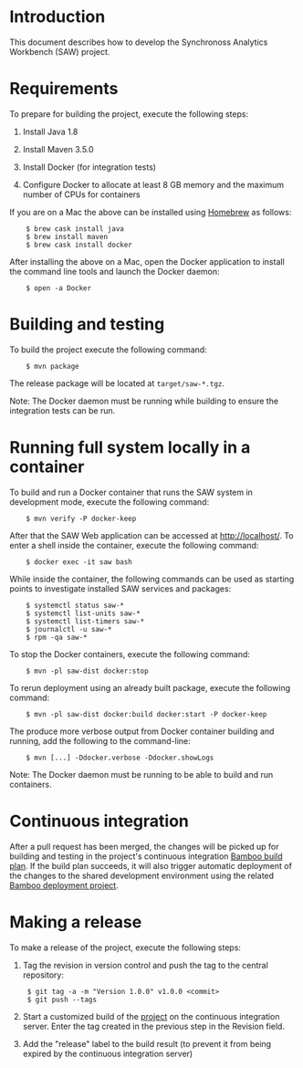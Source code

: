 # Introduction

This document describes how to develop the Synchronoss Analytics
Workbench (SAW) project.

# Requirements

To prepare for building the project, execute the following steps:

1. Install Java 1.8

2. Install Maven 3.5.0

3. Install Docker (for integration tests)

4. Configure Docker to allocate at least 8 GB memory and the maximum
   number of CPUs for containers

If you are on a Mac the above can be installed using [Homebrew] as
follows:

        $ brew cask install java
        $ brew install maven
        $ brew cask install docker

After installing the above on a Mac, open the Docker application to
install the command line tools and launch the Docker daemon:

        $ open -a Docker

[Homebrew]: http://brew.sh/

# Building and testing

To build the project execute the following command:

        $ mvn package

The release package will be located at `target/saw-*.tgz`.

Note: The Docker daemon must be running while building to ensure the
integration tests can be run.

# Running full system locally in a container

To build and run a Docker container that runs the SAW system in
development mode, execute the following command:

        $ mvn verify -P docker-keep

After that the SAW Web application can be accessed
at [http://localhost/](http://localhost/).  To enter a shell inside
the container, execute the following command:

        $ docker exec -it saw bash

While inside the container, the following commands can be used as
starting points to investigate installed SAW services and packages:

        $ systemctl status saw-*
        $ systemctl list-units saw-*
        $ systemctl list-timers saw-*
        $ journalctl -u saw-*
        $ rpm -qa saw-*

To stop the Docker containers, execute the following command:

        $ mvn -pl saw-dist docker:stop

To rerun deployment using an already built package, execute the
following command:

        $ mvn -pl saw-dist docker:build docker:start -P docker-keep

The produce more verbose output from Docker container building and
running, add the following to the command-line:

        $ mvn [...] -Ddocker.verbose -Ddocker.showLogs 

Note: The Docker daemon must be running to be able to build and run
containers.

# Continuous integration

After a pull request has been merged, the changes will be picked up
for building and testing in the project's continuous integration
[Bamboo build plan].  If the build plan succeeds, it will also trigger
automatic deployment of the changes to the shared development
environment using the related [Bamboo deployment project].

[Bamboo build plan]: https://bamboo.synchronoss.net:8443/browse/BDA-BDASAW
[Bamboo deployment project]: https://bamboo.synchronoss.net:8443/browse/BDA-BDASAW/deployments

# Making a release

To make a release of the project, execute the following steps:

1. Tag the revision in version control and push the tag to the central
   repository:

        $ git tag -a -m "Version 1.0.0" v1.0.0 <commit>
        $ git push --tags

2. Start a customized build of the [project] on the continuous
   integration server.  Enter the tag created in the previous step in
   the Revision field.

3. Add the "release" label to the build result (to prevent it from
   being expired by the continuous integration server)

[project]: https://bamboo.synchronoss.net:8443/browse/BDA-BDASAW
